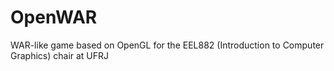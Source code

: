 OpenWAR
=======

WAR-like game based on OpenGL for the EEL882 (Introduction to Computer
Graphics) chair at UFRJ
